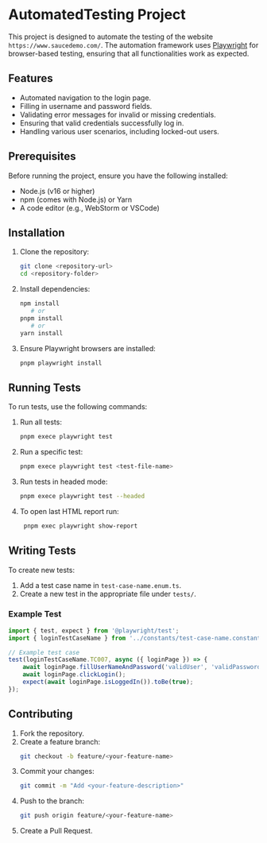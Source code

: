# AutomatedTesting Project

This project is designed to automate the testing of the website `https://www.saucedemo.com/`. The automation framework uses [Playwright](https://playwright.dev/) for browser-based testing, ensuring that all functionalities work as expected.

## Features
- Automated navigation to the login page.
- Filling in username and password fields.
- Validating error messages for invalid or missing credentials.
- Ensuring that valid credentials successfully log in.
- Handling various user scenarios, including locked-out users.

## Prerequisites

Before running the project, ensure you have the following installed:
- Node.js (v16 or higher)
- npm (comes with Node.js) or Yarn
- A code editor (e.g., WebStorm or VSCode)

## Installation

1. Clone the repository:
   ```bash
   git clone <repository-url>
   cd <repository-folder>
   ```

2. Install dependencies:
   ```bash
   npm install
      # or
   pnpm install
      # or
   yarn install
   ```

3. Ensure Playwright browsers are installed:
   ```bash
   pnpm playwright install
   ```

## Running Tests

To run tests, use the following commands:

1. Run all tests:
   ```bash
   pnpm exece playwright test
   ```

2. Run a specific test:
   ```bash
   pnpm exece playwright test <test-file-name>
   ```

3. Run tests in headed mode:
   ```bash
   pnpm exece playwright test --headed
   ```

4. To open last HTML report run:
   ```bash
    pnpm exec playwright show-report
   ```

## Writing Tests

To create new tests:

1. Add a test case name in `test-case-name.enum.ts`.
2. Create a new test in the appropriate file under `tests/`.

### Example Test

```typescript
import { test, expect } from '@playwright/test';
import { loginTestCaseName } from '../constants/test-case-name.constants';

// Example test case
test(loginTestCaseName.TC007, async ({ loginPage }) => {
    await loginPage.fillUserNameAndPassword('validUser', 'validPassword');
    await loginPage.clickLogin();
    expect(await loginPage.isLoggedIn()).toBe(true);
});
```

## Contributing

1. Fork the repository.
2. Create a feature branch:
   ```bash
   git checkout -b feature/<your-feature-name>
   ```
3. Commit your changes:
   ```bash
   git commit -m "Add <your-feature-description>"
   ```
4. Push to the branch:
   ```bash
   git push origin feature/<your-feature-name>
   ```
5. Create a Pull Request.
